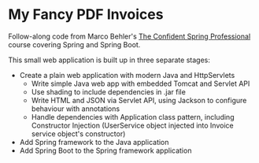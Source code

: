 # My Fancy PDF Invoices

Follow-along code from Marco Behler's [The Confident Spring Professional](https://www.marcobehler.com/courses/spring-professional)
course covering Spring and Spring Boot.

This small web application is built up in three separate stages:

- Create a plain web application with modern Java and HttpServlets
    - Write simple Java web app with embedded Tomcat and Servlet API
    - Use shading to include dependencies in .jar file
    - Write HTML and JSON via Servlet API, using Jackson to configure behaviour with annotations
    - Handle dependencies with Application class pattern, including Constructor Injection (UserService object injected 
      into Invoice service object's constructor)
- Add Spring framework to the Java application
- Add Spring Boot to the Spring framework application
